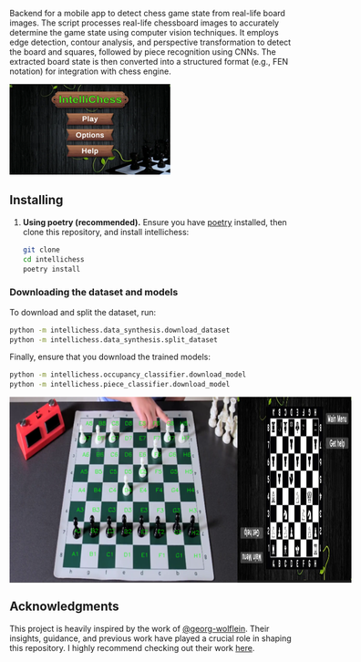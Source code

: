


Backend for a mobile app to detect chess game state from real-life board images.
The script processes real-life chessboard images to accurately determine the game state using computer vision techniques. It employs edge detection, contour analysis, and perspective transformation to detect the board and squares, followed by piece recognition using CNNs. The extracted board state is then converted into a structured format (e.g., FEN notation) for integration with chess engine.


![home page](intellichess/image3.png)


## Installing

1. **Using poetry (recommended).**
   Ensure you have [poetry](https://python-poetry.org) installed, then clone this repository, and install intellichess:
   ```bash
   git clone 
   cd intellichess
   poetry install
   ```

### Downloading the dataset and models

To download and split the dataset, run:

```bash
python -m intellichess.data_synthesis.download_dataset
python -m intellichess.data_synthesis.split_dataset
```

Finally, ensure that you download the trained models:

```bash
python -m intellichess.occupancy_classifier.download_model
python -m intellichess.piece_classifier.download_model
```

<div style="display: flex; justify-content: space-between;">
  <img src="./intellichess/image2.png" alt="Screenshot 2" width="400">
   <img src="./intellichess/image.png" alt="Screenshot 1" width="200">
</div>

## Acknowledgments

This project is heavily inspired by the work of [@georg-wolflein](https://github.com/georg-wolflein). Their insights, guidance, and previous work have played a crucial role in shaping this repository. I highly recommend checking out their work [here](https://github.com/georg-wolflein/chesscog).

